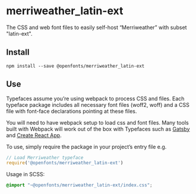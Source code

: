 
# merriweather_latin-ext

The CSS and web font files to easily self-host “Merriweather” with subset "latin-ext".

## Install

`npm install --save @openfonts/merriweather_latin-ext`

## Use

Typefaces assume you’re using webpack to process CSS and files. Each typeface
package includes all necessary font files (woff2, woff) and a CSS file with
font-face declarations pointing at these files.

You will need to have webpack setup to load css and font files. Many tools built
with Webpack will work out of the box with Typefaces such as [Gatsby](https://github.com/gatsbyjs/gatsby)
and [Create React App](https://github.com/facebookincubator/create-react-app).

To use, simply require the package in your project’s entry file e.g.

```javascript
// Load Merriweather typeface
require('@openfonts/merriweather_latin-ext')
```

Usage in SCSS:
```scss
@import "~@openfonts/merriweather_latin-ext/index.css";
```
